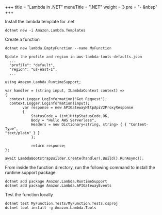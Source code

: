 +++
title = "Lambda in .NET"
menuTitle = ".NET"
weight = 3
pre = "- &nbsp"
+++

Install the lambda template for .net

```
dotnet new -i Amazon.Lambda.Templates
```

Create a function

```
dotnet new lambda.EmptyFunction --name MyFunction

Update the profile and region in aws-lambda-tools-defaults.json
  ...
  "profile": "default",
  "region": "us-east-1",
  ...

using Amazon.Lambda.RuntimeSupport;

var handler = (string input, ILambdaContext context) =>
{
  context.Logger.LogInformation("Get Request");
  context.Logger.LogInformation(input);
        var response = new APIGatewayHttpApiV2ProxyResponse
        {
            StatusCode = (int)HttpStatusCode.OK,
            Body = "Hello AWS Serverless",
            Headers = new Dictionary<string, string> { { "Content-Type",
"text/plain" } }
            };

            return response;
};

await LambdaBootstrapBuilder.Create(handler).Build().RunAsync();
```

From inside the function directory, run the following command to install the runtime support package

```
dotnet add package Amazon.Lambda.RuntimeSupport
dotnet add package Amazon.Lambda.APIGatewayEvents
```

Test the function locally

```
dotnet test MyFunction.Tests/MyFunction.Tests.csproj
dotnet tool install -g Amazon.Lambda.Tools
```
